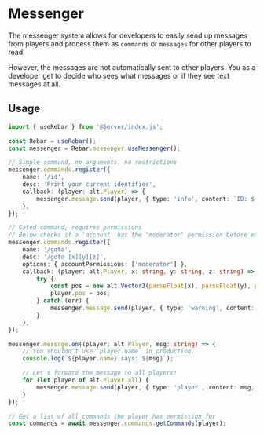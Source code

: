 # Messenger

The messenger system allows for developers to easily send up messages from players and process them as `commands` or `messages` for other players to read.

However, the messages are not automatically sent to other players. You as a developer get to decide who sees what messages or if they see text messages at all.

## Usage

```ts
import { useRebar } from '@Server/index.js';

const Rebar = useRebar();
const messenger = Rebar.messenger.useMessenger();

// Simple command, no arguments, no restrictions
messenger.commands.register({
    name: '/id',
    desc: 'Print your current identifier',
    callback: (player: alt.Player) => {
        messenger.message.send(player, { type: 'info', content: `ID: ${player.id}` });
    },
});

// Gated command, requires permissions
// Below checks if a 'account' has the 'moderator' permission before executing the command
messenger.commands.register({
    name: '/goto',
    desc: '/goto [x][y][z]',
    options: { accountPermissions: ['moderator'] },
    callback: (player: alt.Player, x: string, y: string, z: string) => {
        try {
            const pos = new alt.Vector3(parseFloat(x), parseFloat(y), parseFloat(z));
            player.pos = pos;
        } catch (err) {
            messenger.message.send(player, { type: 'warning', content: 'X,Y,Z coords were not valid.' });
        }
    },
});

messenger.message.on((player: alt.Player, msg: string) => {
    // You shouldn't use `player.name` in production.
    console.log(`${player.name} says: ${msg}`);

    // Let's forward the message to all players!
    for (let player of alt.Player.all) {
        messenger.message.send(player, { type: 'player', content: msg, author: player.name });
    }
});

// Get a list of all commands the player has permission for
const commands = await messenger.commands.getCommands(player);
```
